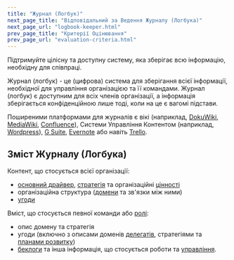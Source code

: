 ```yaml
---
title: "Журнал (Логбук)"
next_page_title: "Відповідальний за Ведення Журналу (Логбука)"
next_page_url: "logbook-keeper.html"
prev_page_title: "Критерії Оцінювання"
prev_page_url: "evaluation-criteria.html"
---
```



<div class="card summary"><div class="card-body">Підтримуйте цілісну та доступну систему, яка зберігає всю інформацію, необхідну для співпраці.
</div></div>

Журнал (логбук) - це (цифрова) система для зберігання всієї інформації, необхідної для управління організацією та її командами. Журнал (логбук) є доступним для всіх членів організації, а інформація зберігається конфіденційною лише тоді, коли на це є вагомі підстави.

Поширеними платформами для журналів є вікі (наприклад, [DokuWiki](https://www.dokuwiki.org/), [MediaWiki](https://www.mediawiki.org/), [Confluence](https://www.atlassian.com/software/confluence)), Системи Управління Контентом (наприклад, [Wordpress](https://wordpress.org/)), [G Suite](https://gsuite.google.com), [Evernote](https://evernote.com/business) або навіть [Trello](https://trello.com/).

## Зміст Журналу (Логбука)

Контент, що стосується всієї організації:

- <a href="glossary.html#entry-primary-driver" class="glossary-tooltip" data-toggle="tooltip" title="Основний драйвер: Основний драйвер для домену - це головний драйвер, на який реагують люди, що відповідають за цей домен.">основний драйвер</a>, <a href="glossary.html#entry-strategy" class="glossary-tooltip" data-toggle="tooltip" title="Стратегія: Високорівневий підхід до того, як люди створюватимуть цінність для успішного обліку домену.">стратегія</a> та організаційні <a href="glossary.html#entry-values" class="glossary-tooltip" data-toggle="tooltip" title="Цінності: Ціннісні принципи, які керують поведінкою. Не плутати з &quot;цінністю&quot; (в однині) в контексті драйвера.">цінності</a>
- організаційна структура (<a href="glossary.html#entry-domain" class="glossary-tooltip" data-toggle="tooltip" title="Домен: Окрема сфера впливу, діяльності та прийняття рішень всередині організації.">домени</a> та зв'язки між ними)
- <a href="glossary.html#entry-agreement" class="glossary-tooltip" data-toggle="tooltip" title="Угода: Узгоджений з інструкцією, процесом, протоколом або політикою, призначеним для керування потоком цінностей.">угоди</a>

Вміст, що стосується певної команди або <a href="glossary.html#entry-role" class="glossary-tooltip" data-toggle="tooltip" title="Роль: Домен, який делегується окремій особі, яка потім стає хранителем ролі.">ролі</a>:

- опис домену та стратегія
- угоди (включно з описами доменів <a href="glossary.html#entry-delegatee" class="glossary-tooltip" data-toggle="tooltip" title="Делегат: Особа або група, які приймають відповідальність за делегований їм домен, виконуючи роль хранителя або команди.">делегатів</a>, стратегіями та [планами розвитку](development-plan.html))
- <a href="glossary.html#entry-backlog" class="glossary-tooltip" data-toggle="tooltip" title="Беклог: Перелік (часто пріоритизований) незавершених елементів роботи (очікуваних кінцевих результатів або драйверів), які необхідно виконати/вирішити.">беклоги</a> та інша інформація, що стосується роботи та <a href="glossary.html#entry-governance" class="glossary-tooltip" data-toggle="tooltip" title="Врядування: Процес постановки цілей, прийняття та розвитку рішень, які спрямовують людей на досягнення цих цілей.">управління</a>.